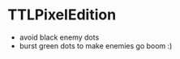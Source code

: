 TTLPixelEdition
===============
- avoid black enemy dots
- burst green dots to make enemies go boom :)
